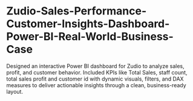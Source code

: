 # Zudio-Sales-Performance-Customer-Insights-Dashboard-Power-BI-Real-World-Business-Case
Designed an interactive Power BI dashboard for Zudio to analyze sales, profit, and customer behavior. Included KPIs like Total Sales, staff count, total sales profit and customer id  with dynamic visuals, filters, and DAX measures to deliver actionable insights through a clean, business-ready layout.
